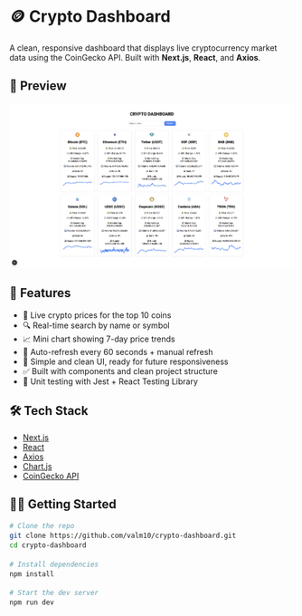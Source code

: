 # 🪙 Crypto Dashboard

A clean, responsive dashboard that displays live cryptocurrency market data using the CoinGecko API. Built with **Next.js**, **React**, and **Axios**.

## 📸 Preview

![screenshot](public/screenshot.png) <!-- You can add a screenshot here -->

## 🚀 Features

- 🔄 Live crypto prices for the top 10 coins
- 🔍 Real-time search by name or symbol
- 📈 Mini chart showing 7-day price trends
- 🔁 Auto-refresh every 60 seconds + manual refresh
- 📱 Simple and clean UI, ready for future responsiveness
- ✅ Built with components and clean project structure
- 🧪 Unit testing with Jest + React Testing Library

## 🛠️ Tech Stack

- [Next.js](https://nextjs.org/)
- [React](https://react.dev/)
- [Axios](https://axios-http.com/)
- [Chart.js](https://www.chartjs.org/)
- [CoinGecko API](https://www.coingecko.com/en/api)

## 🧑‍💻 Getting Started

```bash
# Clone the repo
git clone https://github.com/valm10/crypto-dashboard.git
cd crypto-dashboard

# Install dependencies
npm install

# Start the dev server
npm run dev
```
